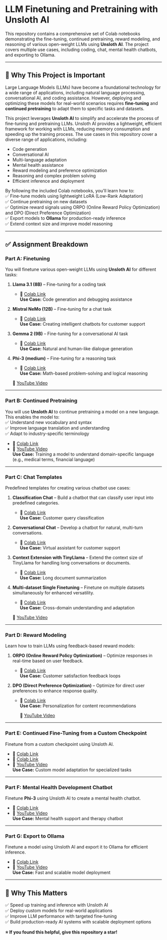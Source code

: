 # LLM Finetuning and Pretraining with Unsloth AI  
This repository contains a comprehensive set of Colab notebooks demonstrating the fine-tuning, continued pretraining, reward modeling, and reasoning of various open-weight LLMs using **Unsloth AI**. The project covers multiple use cases, including coding, chat, mental health chatbots, and exporting to Ollama.  

---

## 🚀 **Why This Project is Important**  
Large Language Models (LLMs) have become a foundational technology for a wide range of applications, including natural language processing, conversational AI, and coding assistance. However, deploying and optimizing these models for real-world scenarios requires **fine-tuning** and **continued pretraining** to adapt them to specific tasks and datasets.  

This project leverages **Unsloth AI** to simplify and accelerate the process of fine-tuning and pretraining LLMs. Unsloth AI provides a lightweight, efficient framework for working with LLMs, reducing memory consumption and speeding up the training process. The use cases in this repository cover a diverse range of applications, including:  
- Code generation  
- Conversational AI  
- Multi-language adaptation  
- Mental health assistance  
- Reward modeling and preference optimization  
- Reasoning and complex problem solving  
- Efficient inference and deployment  

By following the included Colab notebooks, you'll learn how to:  
✅ Fine-tune models using lightweight LoRA (Low-Rank Adaptation)  
✅ Continue pretraining on new datasets  
✅ Optimize reward signals using ORPO (Online Reward Policy Optimization) and DPO (Direct Preference Optimization)  
✅ Export models to **Ollama** for production-ready inference  
✅ Extend context size and improve model reasoning  

---

## ✅ **Assignment Breakdown**  

### **Part A: Finetuning**  
You will finetune various open-weight LLMs using **Unsloth AI** for different tasks:

1. **Llama 3.1 (8B)** – Fine-tuning for a coding task  
   - 📄 [Colab Link](https://colab.research.google.com/drive/1bcsOZAALB913w-lSvDlv-5Rw9BBqgtm4?usp=sharing)  
   **Use Case:** Code generation and debugging assistance  

2. **Mistral NeMo (12B)** – Fine-tuning for a chat task  
   - 📄 [Colab Link](https://colab.research.google.com/drive/1EWi81KzuE3REnubLd6Bbh0VtKJaRUFbh?usp=sharing)    
   **Use Case:** Creating intelligent chatbots for customer support  

3. **Gemma 2 (9B)** – Fine-tuning for a conversational AI task  
   - 📄 [Colab Link](https://colab.research.google.com/drive/17heHe_YVtSZOpZKIJ6LUeTr1HvXc4xnu?usp=sharing)   
   **Use Case:** Natural and human-like dialogue generation  

4. **Phi-3 (medium)** – Fine-tuning for a reasoning task  
   - 📄 [Colab Link](https://colab.research.google.com/drive/1bFIMewTHxRauOgakbNhLCqd4dw78ktEp?usp=sharing)  
   **Use Case:** Math-based problem-solving and logical reasoning

    🎥 [YouTube Video](https://www.youtube.com/watch?v=JkULRhRLeCY)  

---

### **Part B: Continued Pretraining**  
You will use **Unsloth AI** to continue pretraining a model on a new language. This enables the model to:  
✅ Understand new vocabulary and syntax  
✅ Improve language translation and understanding  
✅ Adapt to industry-specific terminology  

- 📄 [Colab Link](https://colab.research.google.com/drive/1kInOc1hr-zTG3HTVFEr7ctRBeTZ4qgBg?usp=sharing)  
- 🎥 [YouTube Video](https://youtu.be/ZckjmHWT_HU)  
**Use Case:** Training a model to understand domain-specific language (e.g., medical terms, financial language)  

---

### **Part C: Chat Templates**  
Predefined templates for creating various chatbot use cases:  

1. **Classification Chat** – Build a chatbot that can classify user input into predefined categories.  
   - 📄 [Colab Link](https://colab.research.google.com/drive/12Mv12hho7L4MKBxd4WOTkdFCwfNjL-IR?usp=sharing)  
   **Use Case:** Customer query classification  

2. **Conversational Chat** – Develop a chatbot for natural, multi-turn conversations.  
   - 📄 [Colab Link](https://colab.research.google.com/drive/1rEQybJxgRsmy5SJvkfa8e_3TeLbK15c_?usp=sharing)  
   **Use Case:** Virtual assistant for customer support  

3. **Context Extension with TinyLlama** – Extend the context size of TinyLlama for handling long conversations or documents.  
   - 📄 [Colab Link](https://colab.research.google.com/drive/1Z-_nAj5be_eKRAdlC1qpI6Az7_hgXxm5?usp=sharing)  
   **Use Case:** Long document summarization  

4. **Multi-dataset Single Finetuning** – Finetune on multiple datasets simultaneously for enhanced versatility.  
   - 📄 [Colab Link](https://colab.research.google.com/drive/1g1dgGF9X9Xg-Q-SBEt5qJaRHxlH1SGRu?usp=sharing)   
   **Use Case:** Cross-domain understanding and adaptation

    🎥 [YouTube Video](https://youtu.be/-El6rybTkcU) 

---

### **Part D: Reward Modeling**  
Learn how to train LLMs using feedback-based reward models:  

1. **ORPO (Online Reward Policy Optimization)** – Optimize responses in real-time based on user feedback.  
   - 📄 [Colab Link](https://colab.research.google.com/drive/18_ivMr6eReTjRgO15a-aZJ8WSmTAjHfO?usp=sharing)  
   **Use Case:** Customer satisfaction feedback loops  

2. **DPO (Direct Preference Optimization)** – Optimize for direct user preferences to enhance response quality.  
   - 📄 [Colab Link](https://colab.research.google.com/drive/13Ux2G79VSiugjj_YtJ7Q4FzmF_qCWbX1?usp=sharing)  
   **Use Case:** Personalization for content recommendations

      🎥 [YouTube Video](https://youtu.be/xVSEy25AvZ0)  

---

### **Part E: Continued Fine-Tuning from a Custom Checkpoint**  
Finetune from a custom checkpoint using Unsloth AI.  
- 📄 [Colab Link](https://colab.research.google.com/drive/1lJyRbYRgEltUUboMRqZtZopbMsGfpRBH?usp=sharing)
- 📄 [Colab Link](https://colab.research.google.com/drive/1sqg01DP0xiB9AsG9iaDjAmrawSC7nEME?usp=sharing)
- 🎥 [YouTube Video](https://youtu.be/Q5jwUVbhnEI)  
**Use Case:** Custom model adaptation for specialized tasks  

---

### **Part F: Mental Health Development Chatbot**  
Finetune **Phi-3** using Unsloth AI to create a mental health chatbot.  
- 📄 [Colab Link](https://colab.research.google.com/drive/1kSWtZxndUHpVV7tw91v6voyY-sW8Nt09?usp=sharing)  
- 🎥 [YouTube Video](https://youtu.be/dummy-link-mental-health-chatbot)  
**Use Case:** Mental health support and therapy chatbot  

---

### **Part G: Export to Ollama**  
Finetune a model using Unsloth AI and export it to Ollama for efficient inference.  
- 📄 [Colab Link](https://colab.research.google.com/drive/1KPp8Qvff9Lucx2ErPDFR8297Db-IwfI8?usp=sharing)  
- 🎥 [YouTube Video](https://youtu.be/dummy-link-export-ollama)  
**Use Case:** Fast and scalable model deployment  

---

## 🌟 **Why This Matters**  
✅ Speed up training and inference with Unsloth AI  
✅ Deploy custom models for real-world applications  
✅ Improve LLM performance with targeted fine-tuning  
✅ Build production-ready AI systems with scalable deployment options  

**⭐️ If you found this helpful, give this repository a star!**  
